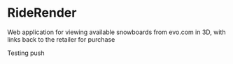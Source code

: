 # RideRender
Web application for viewing available snowboards from evo.com in 3D, with links back to the retailer for purchase


Testing push